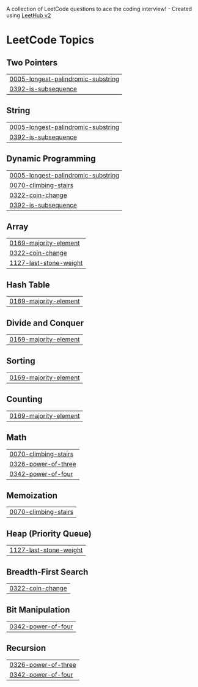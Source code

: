 A collection of LeetCode questions to ace the coding interview! - Created using [LeetHub v2](https://github.com/arunbhardwaj/LeetHub-2.0)
<!---LeetCode Topics Start-->
# LeetCode Topics
## Two Pointers
|  |
| ------- |
| [0005-longest-palindromic-substring](https://github.com/Arman11r/Leetcode-2025/tree/master/0005-longest-palindromic-substring) |
| [0392-is-subsequence](https://github.com/Arman11r/Leetcode-2025/tree/master/0392-is-subsequence) |
## String
|  |
| ------- |
| [0005-longest-palindromic-substring](https://github.com/Arman11r/Leetcode-2025/tree/master/0005-longest-palindromic-substring) |
| [0392-is-subsequence](https://github.com/Arman11r/Leetcode-2025/tree/master/0392-is-subsequence) |
## Dynamic Programming
|  |
| ------- |
| [0005-longest-palindromic-substring](https://github.com/Arman11r/Leetcode-2025/tree/master/0005-longest-palindromic-substring) |
| [0070-climbing-stairs](https://github.com/Arman11r/Leetcode-2025/tree/master/0070-climbing-stairs) |
| [0322-coin-change](https://github.com/Arman11r/Leetcode-2025/tree/master/0322-coin-change) |
| [0392-is-subsequence](https://github.com/Arman11r/Leetcode-2025/tree/master/0392-is-subsequence) |
## Array
|  |
| ------- |
| [0169-majority-element](https://github.com/Arman11r/Leetcode-2025/tree/master/0169-majority-element) |
| [0322-coin-change](https://github.com/Arman11r/Leetcode-2025/tree/master/0322-coin-change) |
| [1127-last-stone-weight](https://github.com/Arman11r/Leetcode-2025/tree/master/1127-last-stone-weight) |
## Hash Table
|  |
| ------- |
| [0169-majority-element](https://github.com/Arman11r/Leetcode-2025/tree/master/0169-majority-element) |
## Divide and Conquer
|  |
| ------- |
| [0169-majority-element](https://github.com/Arman11r/Leetcode-2025/tree/master/0169-majority-element) |
## Sorting
|  |
| ------- |
| [0169-majority-element](https://github.com/Arman11r/Leetcode-2025/tree/master/0169-majority-element) |
## Counting
|  |
| ------- |
| [0169-majority-element](https://github.com/Arman11r/Leetcode-2025/tree/master/0169-majority-element) |
## Math
|  |
| ------- |
| [0070-climbing-stairs](https://github.com/Arman11r/Leetcode-2025/tree/master/0070-climbing-stairs) |
| [0326-power-of-three](https://github.com/Arman11r/Leetcode-2025/tree/master/0326-power-of-three) |
| [0342-power-of-four](https://github.com/Arman11r/Leetcode-2025/tree/master/0342-power-of-four) |
## Memoization
|  |
| ------- |
| [0070-climbing-stairs](https://github.com/Arman11r/Leetcode-2025/tree/master/0070-climbing-stairs) |
## Heap (Priority Queue)
|  |
| ------- |
| [1127-last-stone-weight](https://github.com/Arman11r/Leetcode-2025/tree/master/1127-last-stone-weight) |
## Breadth-First Search
|  |
| ------- |
| [0322-coin-change](https://github.com/Arman11r/Leetcode-2025/tree/master/0322-coin-change) |
## Bit Manipulation
|  |
| ------- |
| [0342-power-of-four](https://github.com/Arman11r/Leetcode-2025/tree/master/0342-power-of-four) |
## Recursion
|  |
| ------- |
| [0326-power-of-three](https://github.com/Arman11r/Leetcode-2025/tree/master/0326-power-of-three) |
| [0342-power-of-four](https://github.com/Arman11r/Leetcode-2025/tree/master/0342-power-of-four) |
<!---LeetCode Topics End-->
